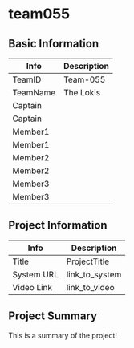# team055

## Basic Information

|   Info      |        Description     |
| ----------- | ---------------------- |
| TeamID      |        Team-055        |
| TeamName    |        The Lokis       |
| Captain     |               |
| Captain     |    |
| Member1     |             |
| Member1     |    |
| Member2     |        |
| Member2     |    |
| Member3     |             |
| Member3     |    |

## Project Information

|   Info      |        Description     |
| ----------- | ---------------------- |
|  Title      |       ProjectTitle     |
| System URL  |      link_to_system    |
| Video Link  |      link_to_video     |

## Project Summary

This is a summary of the project!
